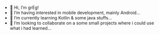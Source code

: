 - 👋 Hi, I’m grEg!
- 👀 I’m having interested in mobile development, mainly Android...
- 🌱 I’m currently learning Kotlin & some java stuffs...
- 💞️ I’m looking to collaborate on a some small projects where i could use what i had learned...

<!---
sangregc/sangregc is a ✨ special ✨ repository because its `README.md` (this file) appears on your GitHub profile.
You can click the Preview link to take a look at your changes.
--->
